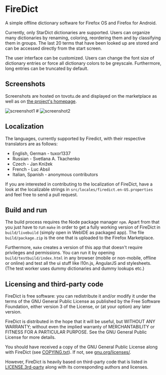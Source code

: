 FireDict
========

A simple offline dictionary software for Firefox OS and Firefox for Android.

Currently, only StarDict dictionaries are supported.
Users can organize many dictionaries by renaming, coloring,
reordering them and by classifying them in groups.
The last 20 terms that have been looked up are stored and can be accessed
directly from the start screen.

The user interface can be customized.
Users can change the font size of dictionary entries or force all dictionary
colors to be greyscale.
Furthermore, long entries can be truncated by default.

Screenshots
-----------

Screenshots are hosted on tovotu.de and displayed on the marketplace as well as
on [the project's homepage](http://tuxor1337.frama.io/firedict/).

![screenshot1](http://tovotu.de/data/firedict/screenshots/latest/screen1.png "list of matches") #
![screenshot2](http://tovotu.de/data/firedict/screenshots/latest/screen2.png "displaying an entry")

Localization
------------

The languages, currently supported by Firedict, with their respective
translators are as follows:

* English, German - tuxor1337
* Russian - Svetlana A. Tkachenko
* Czech - Jan Knížek
* French - Luc Absil
* Italian, Spanish - anonymous contributors

If you are interested in contributing to the localization of FireDict, have a
look at the localizable strings in `src/locales/firedict.en-US.properties` and feel
free to send a pull request.

Build and run
-------------

The build process requires the Node package manager `npm`. Apart from that you
just have to run `make` in order to get a fully working version of FireDict in
`build/livebuild` (simply open in WebIDE as packaged app). The file `build/package.zip`
is the one that is uploaded to the Firefox Marketplace.

Furthermore, `make` creates a version of this app that doesn't require
privileges and permissions. You can run it by opening
`build/testbuild/index.html` in any browser (mobile or non-mobile, offline or
online) and test all the ui stuff like l10n.js, AngularJS and stylesheets. (The
test worker uses dummy dictionaries and dummy lookups etc.)

Licensing and third-party code
----------------

FireDict is free software: you can redistribute it and/or modify
it under the terms of the GNU General Public License as published by
the Free Software Foundation, either version 3 of the License, or
(at your option) any later version.

FireDict is distributed in the hope that it will be useful,
but WITHOUT ANY WARRANTY; without even the implied warranty of
MERCHANTABILITY or FITNESS FOR A PARTICULAR PURPOSE.  See the
GNU General Public License for more details.

You should have received a copy of the GNU General Public License
along with FireDict (see [COPYING.txt](COPYING.txt)).
If not, see [gnu.org/licenses/](https://www.gnu.org/licenses/).

However, FireDict is heavily based on third-party code that is listed in
[LICENSE.3rd-party](LICENSE.3rd-party) along with its corresponding authors and licenses.
